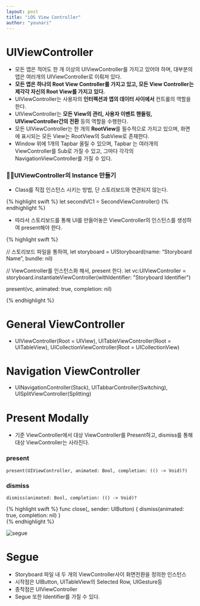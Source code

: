 ```yaml
---
layout: post
title: "iOS View Controller"
author: "younari"
---
```


# UIViewController
- 모든 앱은 적어도 한 개 이상의 UIViewController를 가지고 있어야 하며, 대부분의 앱은 여러개의 UIViewController로 이뤄져 있다.
- **모든 앱은 하나의 Root View Controller를 가지고 있고, 모든 View Controller는 제각각 자신의 Root View를 가지고 있다.**
- UIViewController는 사용자의 **인터렉션과 앱의 데이터 사이에서** 컨트롤의 역할을 한다.
- UIViewController는 **모든 View의 관리, 사용자 이벤트 핸들링, UIViewController간의 전환** 등의 역할을 수행한다.
- 모든 UIViewController는 한 개의 **RootView**를 필수적으로 가지고 있으며, 화면에 표시되는 모든 View는 RootView의 SubView로 존재한다.
- Window 위에 1개의 Tapbar 올릴 수 있으며, Tapbar 는 여러개의 ViewController를 Sub로 가질 수 있고, 그마다 각각의 NavigationViewController를 가질 수 있다.

### 👌🏻UIViewController의 Instance 만들기

- Class를 직접 인스턴스 시키는 방법, 단 스토리보드와 연관되지 않는다.

{% highlight swift %}
let secondVC1 = SecondViewController()
{% endhighlight %}

- 따라서 스토리보드를 통해 UI를 만들어놓은 ViewController의 인스턴스를 생성하여 present해야 한다.

{% highlight swift %}

// 스토리보드 파일을 통하여,
let storyboard = UIStoryboard(name: “Storyboard Name”, bundle: nil) 

// ViewController를 인스턴스화 해서, present 한다.
let vc:UIViewController = storyboard.instantiateViewController(withIdentifier: "Storyboard Identifier")

present(vc, animated: true, completion: nil)

{% endhighlight %}


# General ViewController
- UIViewController(Root = UIView), UITableViewController(Root = UITableView), UICollectionViewController(Root = UICollectionView)


# Navigation ViewController
- UINavigationController(Stack), UITabbarController(Switching), UISplitViewController(Splitting)


# Present Modally
- 기준 ViewController에서 대상 ViewController를 Present하고, dismiss를 통해 대상 ViewController는 사라진다.

### present
`present(UIViewController, animated: Bool, completion: (() -> Void)?)`

### dismiss
`dismiss(animated: Bool, completion: (() -> Void)?`

{% highlight swift %}
func close(_ sender: UIButton) {
    dismiss(animated: true, completion: nil)
}    
{% endhighlight %}


![segue](https://younari.github.io/images/Segue.jpg)

# Segue
- Storyboard 파일 내 두 개의 ViewController사이 화면전환을 정의한 인스턴스
- 시작점은 UIButton, UITableView의 Selected Row, UIGesture등
- 종착점은 UIViewController
- Segue 또한 Identifier를 가질 수 있다.